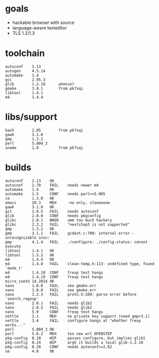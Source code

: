 
# goals

* hackable browser with source
* language-aware texteditor
* TLS 1.2/1.3

# toolchain

    autoconf	2.13
    autogen     4.5.14
    automake	1.4
    gcc         2.95.3
    glib        1.2.10      whence?
    gmake       3.8.1       from pk7sqi
    libtool     1.4.1
    m4          1.4.4

# libs/support

    bash        2.05        from pk7sqi
    gawk        3.1.0
    gmp         1.3.2
    perl        5.004_3
    uname       1.0         from pk7sqi

# builds

    autoconf	2.13	OK
    autoconf	2.70	FAIL	needs newer m4
    automake    1.4     OK
    automake    1.5     CONF    needs perl>=5.005
    ce          1.3.0   OK
    emacs	    20.3	MEH 	-nw only, sloooooow
    gawk	    3.1.0 	OK
    git         2.0.5   FAIL	needs autoconf
    glib        2.0.0   CONF	needs pkgconfig
    glibc       2.0.1	WHOO	umm too much hackery
    glibc       2.3.2	FAIL	"nextstep3 is not supported"
    gmp	        1.3.2	OK	
    gmp	        3.1.1	FAIL	gcdext.c:700: internal error--unrecognizable insn:
    gmp	        4.1.4	FAIL	./configure: ./config.status: cannot execute
    libtool	    1.4.1	OK
    libtool	    1.5.2	OK
    m4	        1.4.4	OK
    m4	        1.4.8	FAIL	clean-temp.h:113: undefined type, found `mode_t'
    m4	        1.4.10	CONF	frexp test hangs
    m4	        1.4.19	CONF	frexp test hangs
    micro_inetd 14.2014	OK
    nano	    1.0.0	FAIL	see gmake.err
    nano	    1.0.8	FAIL	see gmake.err
    nano	    1.2.3	FAIL	proto.h:109: parse error before `search_regexp'
    nano	    2.0.1	FAIL	needs glib2
    nano	    2.0.5	FAIL	needs glib2
    nano	    5.9     CONF	frexp test hangs
    nettle	    2.1     MEH     no private key support (need gmp>3.1)
    nettle	    3.4     FAIL	configure hangs at "whether frexp works..."
    perl        5.004_3 OK
    perl        5.6.2   MEH	    too new wrt OPENSTEP
    pkg-config 	0.10    WIP	    passes configure, but implies glib1
    pkg-config  0.24    WIP     argh it builds a local glib-1.2.10
    pkg-config  0.28    CONF    needs autoconf>=2.62
    ue          4.0	    OK
